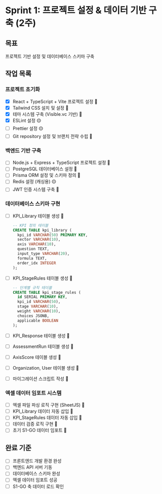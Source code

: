 # Sprint 1: 프로젝트 설정 & 데이터 기반 구축 (2주)

## 목표
프로젝트 기반 설정 및 데이터베이스 스키마 구축

## 작업 목록

### 프로젝트 초기화
- [x] React + TypeScript + Vite 프로젝트 설정 🔴
- [x] Tailwind CSS 설치 및 설정 🔴
- [x] 테마 시스템 구축 (Visible.vc 기반) 🔴
- [x] ESLint 설정 🟡
- [ ] Prettier 설정 🟡
- [ ] Git repository 설정 및 브랜치 전략 수립 🔴

### 백엔드 기반 구축
- [ ] Node.js + Express + TypeScript 프로젝트 설정 🔴
- [ ] PostgreSQL 데이터베이스 설정 🔴
- [ ] Prisma ORM 설정 및 스키마 정의 🔴
- [ ] Redis 설정 (캐싱용) 🟡
- [ ] JWT 인증 시스템 구축 🔴

### 데이터베이스 스키마 구현
- [ ] KPI_Library 테이블 생성 🔴
  ```sql
  -- KPI 정의 테이블
  CREATE TABLE kpi_library (
    kpi_id VARCHAR(50) PRIMARY KEY,
    sector VARCHAR(10),
    axis VARCHAR(10),
    question TEXT,
    input_type VARCHAR(20),
    formula TEXT,
    order_idx INTEGER
  );
  ```

- [ ] KPI_StageRules 테이블 생성 🔴
  ```sql
  -- 단계별 규칙 테이블
  CREATE TABLE kpi_stage_rules (
    id SERIAL PRIMARY KEY,
    kpi_id VARCHAR(50),
    stage VARCHAR(10),
    weight VARCHAR(10),
    choices JSONB,
    applicable BOOLEAN
  );
  ```

- [ ] KPI_Response 테이블 생성 🔴
- [ ] AssessmentRun 테이블 생성 🔴
- [ ] AxisScore 테이블 생성 🔴
- [ ] Organization, User 테이블 생성 🔴
- [ ] 마이그레이션 스크립트 작성 🔴

### 엑셀 데이터 임포트 시스템
- [ ] 엑셀 파일 파싱 로직 구현 (SheetJS) 🔴
- [ ] KPI_Library 데이터 자동 삽입 🔴
- [ ] KPI_StageRules 데이터 자동 삽입 🔴
- [ ] 데이터 검증 로직 구현 🔴
- [ ] 초기 S1-GO 데이터 임포트 🔴

## 완료 기준
- [ ] 프론트엔드 개발 환경 완성
- [ ] 백엔드 API 서버 기동
- [ ] 데이터베이스 스키마 완성
- [ ] 엑셀 데이터 임포트 성공
- [ ] S1-GO 축 데이터 로드 확인